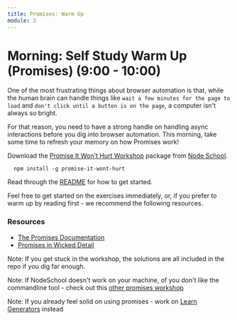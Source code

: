 ```yaml
---
title: Promises: Warm Up
module: 3
---
```


# Morning: Self Study Warm Up (Promises) (9:00 - 10:00)

One of the most frustrating things about browser automation is that, while the human brain can handle things like `wait a few minutes for the page to load` and `don't click until a button is on the page`, a computer isn't always so bright.

For that reason, you need to have a strong handle on handling async interactions before you dig into browser automation. This morning, take some time to refresh your memory on how Promises work!

Download the [Promise It Won't Hurt Workshop](https://github.com/stevekane/promise-it-wont-hurt) package from [Node School](https://nodeschool.io/).

```
  npm install -g promise-it-wont-hurt
```

Read through the [README](https://github.com/stevekane/promise-it-wont-hurt) for how to get started.

Feel free to get started on the exercises immediately, or, if you prefer to warm up by reading first - we recommend the following resources.

### Resources

- [The Promises Documentation](https://developer.mozilla.org/en-US/docs/Web/JavaScript/Reference/Global_Objects/Promise)
- [Promises in Wicked Detail](http://www.mattgreer.org/articles/promises-in-wicked-detail/)

Note: If you get stuck in the workshop, the solutions are all included in the repo if you dig far enough.

Note: If NodeSchool doesn't work on your machine, of you don't like the commandline tool - check out this [other promises workshop](https://github.com/asakusuma/promise-workshop)

Note: If you already feel solid on using promises - work on [Learn Generators](https://github.com/isRuslan/learn-generators) instead